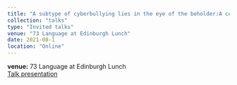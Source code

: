```yaml
---
title: "A subtype of cyberbullying lies in the eye of the beholder:A comparative study on using word embeddings to detect different types of cyberbullying"
collection: "talks"
type: "Invited talks"
venue: "73 Language at Edinburgh Lunch"
date: 2021-08-1
location: "Online"
---
```

<b>venue:</b> 73 Language at Edinburgh Lunch<br>
<a href="/files/talks/2021/2021-06-EdnLunch.pdf">Talk presentation</a>
